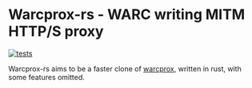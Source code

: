 # Warcprox-rs - WARC writing MITM HTTP/S proxy

<a href="https://github.com/nlevitt/warcprox-rs/actions">
  <img alt="tests" src="https://github.com/nlevitt/warcprox-rs/actions/workflows/tests.yml/badge.svg"/>
</a>

Warcprox-rs aims to be a faster clone of <a 
href="https://github.com/internetarchive/warcprox">warcprox</a>, written in rust, with some features omitted.

